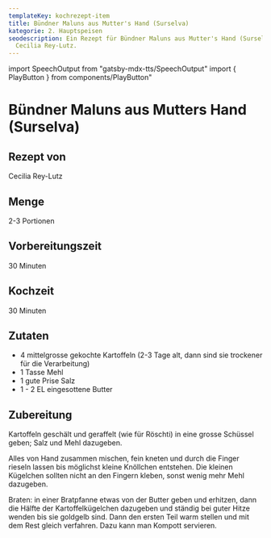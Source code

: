 ```yaml
---
templateKey: kochrezept-item
title: Bündner Maluns aus Mutter's Hand (Surselva)
kategorie: 2. Hauptspeisen
seodescription: Ein Rezept für Bündner Maluns aus Mutter's Hand (Surselva) von
  Cecilia Rey-Lutz.
---
```

import SpeechOutput from "gatsby-mdx-tts/SpeechOutput"
import { PlayButton } from components/PlayButton"

<SpeechOutput id="kochrezept-cecilia-rey-lutz-buendner-maluns" customPlayButton={PlayButton}>

# Bündner Maluns aus Mutters Hand (Surselva)

## Rezept von

Cecilia Rey-Lutz

## Menge

2-3 Portionen

## Vorbereitungszeit

30 Minuten

## Kochzeit

30 Minuten

## Zutaten

* 4 mittelgrosse gekochte Kartoffeln (2-3 Tage alt, dann sind sie trockener für die Verarbeitung) 
* 1 Tasse Mehl  
* 1 gute Prise Salz 
* 1 - 2 EL eingesottene Butter 

## Zubereitung

Kartoffeln geschält und geraffelt  (wie für Röschti)  in eine grosse Schüssel geben; Salz und Mehl dazugeben. 

Alles von Hand zusammen mischen, fein kneten  und durch die Finger rieseln lassen bis möglichst kleine Knöllchen entstehen. Die kleinen Kügelchen sollten  nicht an den Fingern kleben, sonst wenig mehr Mehl dazugeben. 

Braten: in einer Bratpfanne etwas von der Butter geben und  erhitzen, dann die Hälfte der Kartoffelkügelchen dazugeben und ständig bei guter Hitze wenden bis sie goldgelb sind. Dann den ersten Teil warm stellen und mit dem Rest gleich verfahren. Dazu kann man Kompott servieren.

</SpeechOutput>